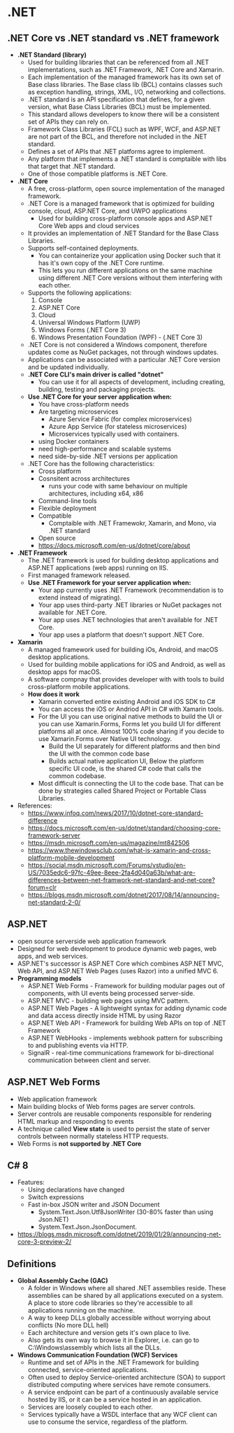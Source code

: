 # .NET 

## .NET Core vs .NET standard vs .NET framework
- **.NET Standard (library)**
  - Used for building libraries that can be referenced from all .NET implementations, such as .NET Framework, .NET Core and Xamarin.
  - Each implementation of the managed framework has its own set of Base class libraries. The Base class lib (BCL) contains classes such as exception handling, strings, XML, I/O, networking and collections.
  - .NET standard is an API specification that defines, for a given version, what Base Class Libraries (BCL) must be implemented. 
  - This standard allows developers to know there will be a consistent set of APIs they can rely on.
  - Framework Class Libraries (FCL) such as WPF, WCF, and ASP.NET are not part of the BCL, and therefore not included in the .NET standard.
  - Defines a set of APIs that .NET platforms agree to implement.
  - Any platform that implements a .NET standard is comptaible with libs that target that .NET standard.
  - One of those compatible platforms is .NET Core.
- **.NET Core**
  - A free, cross-platform, open source implementation of the managed framework.
  - .NET Core is a managed framework that is optimized for building console, cloud, ASP.NET Core, and UWPO applications
    - Used for building cross-platform console apps and ASP.NET Core Web apps and cloud services
  - It provides an implementation of .NET Standard for the Base Class Libraries.
  - Supports self-contained deployments.
    - You can containerize your application using Docker such that it has it's own copy of the .NET Core runtime.
    - This lets you run different applications on the same machine using different .NET Core versions without them interfering with each other.
  - Supports the following applications:
    1. Console
    2. ASP.NET Core
    3. Cloud
    4. Universal Windows Platform (UWP)
    5. Windows Forms (.NET Core 3)
    6. Windows Presentation Foundation (WPF) - (.NET Core 3)
  - .NET Core is not considered a Windows component, therefore updates come as NuGet packages, not through windows updates.
  - Applications can be associated with a particular .NET Core version and be updated individually.
  - **.NET Core CLI's main driver is called "dotnet"**
    - You can use it for all aspects of development, including creating, building, testing and packaging projects. 
  - **Use .NET Core for your server application when:**
    - You have cross-platform needs
    - Are targeting microservices
      - Azure Service Fabric (for complex microservices)
      - Azure App Service (for stateless microservices)
      - Microservices typically used with containers.
    - using Docker containers
    - need high-performance and scalable systems
    - need side-by-side .NET versions per application
  - .NET Core has the following characteristics:
    - Cross platform
    - Cosnsitent across architectures
      - runs your code with same behaviour on multiple architectures, including x64, x86
    - Command-line tools
    - Flexible deployment
    - Compatible
      - Comptaible with .NET Framewokr, Xamarin, and Mono, via .NET standard
    - Open source
    - https://docs.microsoft.com/en-us/dotnet/core/about
- **.NET Framework**
  - The .NET framework is used for building desktop applications and ASP.NET applications (web apps) running on IIS. 
  - First managed framework released.
  - **Use .NET Framework for your server application when:**
    - Your app currently uses .NET Framework (recommendation is to extend instead of migrating).
    - Your app uses third-party .NET libraries or NuGet packages not available for .NET Core.
    - Your app uses .NET technologies that aren't available for .NET Core.
    - Your app uses a platform that doesn't support .NET Core.
- **Xamarin**
  - A managed framework used for building iOs, Android, and macOS desktop applications.
  - Used for building mobile applications for iOS and Android, as well as desktop apps for macOS.
  - A software compnay that provides developer with with tools to build cross-platform mobile applications.
  - **How does it work**
    - Xamarin converted entire existing Android and iOS SDK to C#
    - You can access the iOS or Andriod API in C# with Xamarin tools.
    - For the UI you can use original native methods to build the UI or you can use Xamarin.Forms, Forms let you build UI for different platforms all at once. Almost 100% code sharing if you decide to use Xamarin.Forms over Native UI technology.
      - Build the UI separately for different platforms and then bind the UI with the common code base
      - Builds actual native application UI, Below the platform specific UI code, is the shared C# code that calls the common codebase. 
    - Most difficult is connecting the UI to the code base. That can be done by strategies called Shared Project or Portable Class Libraries.
- References:
  - https://www.infoq.com/news/2017/10/dotnet-core-standard-difference
  - https://docs.microsoft.com/en-us/dotnet/standard/choosing-core-framework-server
  - https://msdn.microsoft.com/en-us/magazine/mt842506
  - https://www.thewindowsclub.com/what-is-xamarin-and-cross-platform-mobile-development
  - https://social.msdn.microsoft.com/Forums/vstudio/en-US/7035edc6-97fc-49ee-8eee-2fa4d040a63b/what-are-differences-between-net-framwork-net-standard-and-net-core?forum=clr
  - https://blogs.msdn.microsoft.com/dotnet/2017/08/14/announcing-net-standard-2-0/

## ASP.NET 
- open source serverside web application framework
- Designed for web development to produce dynamic web pages, web apps, and web services.
- ASP.NET's successor is ASP.NET Core which combines ASP.NET MVC, Web API, and ASP.NET Web Pages (uses Razor) into a unified MVC 6.
- **Programming models**
  - ASP.NET Web Forms - Framework for building modular pages out of components, with UI events being processed server-side.
  - ASP.NET MVC - building web pages using MVC pattern.
  - ASP.NET Web Pages - A lightweight syntax for adding dynamic code and data access directly inside HTML by using Razor
  - ASP.NET Web API - Framework for building Web APIs on top of .NET Framework
  - ASP.NET WebHooks - implements webhook pattern for subscribing to and publishing events via HTTP.
  - SignalR - real-time communications framework for bi-directional communication between client and server.

## ASP.NET Web Forms
- Web application framework
- Main building blocks of Web forms pages are server controls.
- Server controls are reusable components responsible for rendering HTML markup and responding to events
- A technique called **View state** is used to persist the state of server controls between normally stateless HTTP requests.
- Web Forms is **not supported by .NET Core**

## C# 8
- Features:
   - Using declarations have changed
   - Switch expressions
   - Fast in-box JSON writer and JSON Document
     - System.Text.Json.Utf8JsonWriter (30-80% faster than using Json.NET)
     - System.Text.Json.JsonDocument.
-  https://blogs.msdn.microsoft.com/dotnet/2019/01/29/announcing-net-core-3-preview-2/

## Definitions
- **Global Assembly Cache (GAC)**
  - A folder in Windows where all shared .NET assemblies reside. These assemblies can be shared by all applications executed on a system. A place to store code libraries so they're accessible to all applications running on the machine.
  - A way to keep DLLs globally accessible without worrying about conflicts (No more DLL hell)
  - Each architecture and version gets it's own place to live. 
  - Also gets its own way to browse it in Explorer, i.e. can go to C:\Windows\assembly which lists all the DLLs.
- **Windows Communication Foundation (WCF) Services**
  - Runtime and set of APIs in the .NET Framework for building connected, service-oriented applications.
  - Often used to deploy Service-oriented architecture (SOA) to support distributed computing where services have remote consumers. 
  - A service endpoint can be part of a continuously available service hosted by IIS, or it can be a service hosted in an application.
  - Services are loosely coupled to each other.
  - Services typically have a WSDL interface that any WCF client can use to consume the service, regardless of the platform.